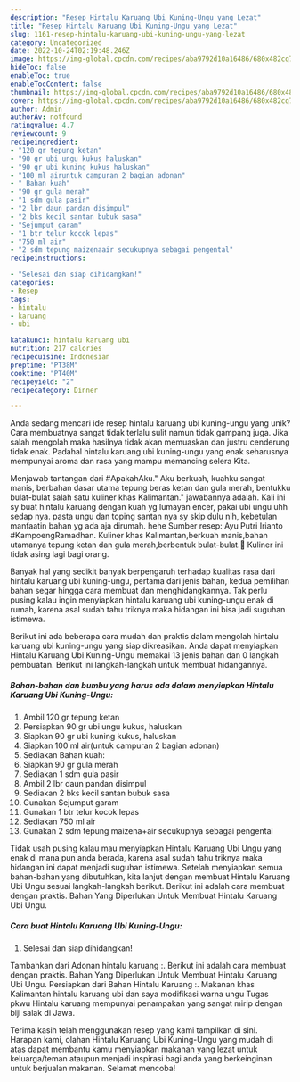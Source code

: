```yaml
---
description: "Resep Hintalu Karuang Ubi Kuning-Ungu yang Lezat"
title: "Resep Hintalu Karuang Ubi Kuning-Ungu yang Lezat"
slug: 1161-resep-hintalu-karuang-ubi-kuning-ungu-yang-lezat
category: Uncategorized
date: 2022-10-24T02:19:48.246Z
image: https://img-global.cpcdn.com/recipes/aba9792d10a16486/680x482cq70/hintalu-karuang-ubi-kuning-ungu-foto-resep-utama.jpg
hideToc: false
enableToc: true
enableTocContent: false
thumbnail: https://img-global.cpcdn.com/recipes/aba9792d10a16486/680x482cq70/hintalu-karuang-ubi-kuning-ungu-foto-resep-utama.jpg
cover: https://img-global.cpcdn.com/recipes/aba9792d10a16486/680x482cq70/hintalu-karuang-ubi-kuning-ungu-foto-resep-utama.jpg
author: Admin
authorAv: notfound
ratingvalue: 4.7
reviewcount: 9
recipeingredient:
- "120 gr tepung ketan"
- "90 gr ubi ungu kukus haluskan"
- "90 gr ubi kuning kukus haluskan"
- "100 ml airuntuk campuran 2 bagian adonan"
- " Bahan kuah"
- "90 gr gula merah"
- "1 sdm gula pasir"
- "2 lbr daun pandan disimpul"
- "2 bks kecil santan bubuk sasa"
- "Sejumput garam"
- "1 btr telur kocok lepas"
- "750 ml air"
- "2 sdm tepung maizenaair secukupnya sebagai pengental"
recipeinstructions:

- "Selesai dan siap dihidangkan!"
categories:
- Resep
tags:
- hintalu
- karuang
- ubi

katakunci: hintalu karuang ubi 
nutrition: 217 calories
recipecuisine: Indonesian
preptime: "PT38M"
cooktime: "PT40M"
recipeyield: "2"
recipecategory: Dinner

---
```





Anda sedang mencari ide resep hintalu karuang ubi kuning-ungu yang unik? Cara membuatnya sangat tidak terlalu sulit namun tidak gampang juga. Jika salah mengolah maka hasilnya tidak akan memuaskan dan justru cenderung tidak enak. Padahal hintalu karuang ubi kuning-ungu yang enak seharusnya mempunyai aroma dan rasa yang mampu memancing selera Kita.





Menjawab tantangan dari #ApakahAku.&#34; Aku berkuah, kuahku sangat manis, berbahan dasar utama tepung beras ketan dan gula merah, bentukku bulat-bulat salah satu kuliner khas Kalimantan.&#34; jawabannya adalah. Kali ini sy buat hintalu karuang dengan kuah yg lumayan encer, pakai ubi ungu uhh sedap nya. pasta ungu dan toping santan nya sy skip dulu nih, kebetulan manfaatin bahan yg ada aja dirumah. hehe Sumber resep: Ayu Putri Irianto #KampoengRamadhan. Kuliner khas Kalimantan,berkuah manis,bahan utamanya tepung ketan dan gula merah,berbentuk bulat-bulat.🤔 Kuliner ini tidak asing lagi bagi orang.

Banyak hal yang sedikit banyak berpengaruh terhadap kualitas rasa dari hintalu karuang ubi kuning-ungu, pertama dari jenis bahan, kedua pemilihan bahan segar hingga cara membuat dan menghidangkannya. Tak perlu pusing kalau ingin menyiapkan hintalu karuang ubi kuning-ungu enak di rumah, karena asal sudah tahu triknya maka hidangan ini bisa jadi suguhan istimewa.






Berikut ini ada beberapa cara mudah dan praktis dalam mengolah hintalu karuang ubi kuning-ungu yang siap dikreasikan. Anda dapat menyiapkan Hintalu Karuang Ubi Kuning-Ungu memakai 13 jenis bahan dan 0 langkah pembuatan. Berikut ini langkah-langkah untuk membuat hidangannya.

<!--inarticleads1-->

##### Bahan-bahan dan bumbu yang harus ada dalam menyiapkan Hintalu Karuang Ubi Kuning-Ungu:

1. Ambil 120 gr tepung ketan
1. Persiapkan 90 gr ubi ungu kukus, haluskan
1. Siapkan 90 gr ubi kuning kukus, haluskan
1. Siapkan 100 ml air(untuk campuran 2 bagian adonan)
1. Sediakan  Bahan kuah:
1. Siapkan 90 gr gula merah
1. Sediakan 1 sdm gula pasir
1. Ambil 2 lbr daun pandan disimpul
1. Sediakan 2 bks kecil santan bubuk sasa
1. Gunakan Sejumput garam
1. Gunakan 1 btr telur kocok lepas
1. Sediakan 750 ml air
1. Gunakan 2 sdm tepung maizena+air secukupnya sebagai pengental


Tidak usah pusing kalau mau menyiapkan Hintalu Karuang Ubi Ungu yang enak di mana pun anda berada, karena asal sudah tahu triknya maka hidangan ini dapat menjadi suguhan istimewa. Setelah menyiapkan semua bahan-bahan yang dibutuhkan, kita lanjut dengan membuat Hintalu Karuang Ubi Ungu sesuai langkah-langkah berikut. Berikut ini adalah cara membuat dengan praktis. Bahan Yang Diperlukan Untuk Membuat Hintalu Karuang Ubi Ungu. 

<!--inarticleads2-->

##### Cara buat Hintalu Karuang Ubi Kuning-Ungu:


1. Selesai dan siap dihidangkan!

Tambahkan dari Adonan hintalu karuang :. Berikut ini adalah cara membuat dengan praktis. Bahan Yang Diperlukan Untuk Membuat Hintalu Karuang Ubi Ungu. Persiapkan dari Bahan Hintalu Karuang :. Makanan khas Kalimantan hintalu karuang ubi dan saya modifikasi warna ungu Tugas pkwu Hintalu karuang mempunyai penampakan yang sangat mirip dengan biji salak di Jawa. 

Terima kasih telah menggunakan resep yang kami tampilkan di sini. Harapan kami, olahan Hintalu Karuang Ubi Kuning-Ungu yang mudah di atas dapat membantu kamu menyiapkan makanan yang lezat untuk keluarga/teman ataupun menjadi inspirasi bagi anda yang berkeinginan untuk berjualan makanan. Selamat mencoba!
